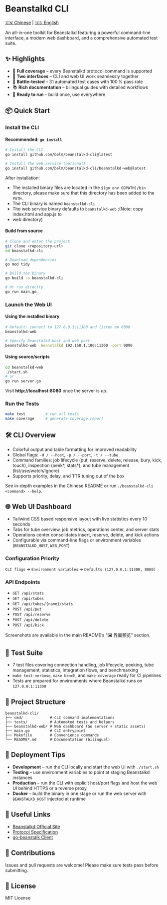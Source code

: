 # Beanstalkd CLI

[🇨🇳 Chinese](README.md) | [🇺🇸 English](README-EN.md)

An all-in-one toolkit for Beanstalkd featuring a powerful command-line interface, a modern web dashboard, and a comprehensive automated test suite.

## ✨ Highlights

- 🎯 **Full coverage** – every Beanstalkd protocol command is supported
- 🎨 **Two interfaces** – CLI and web UI work seamlessly together
- 🧪 **Battle-tested** – 31 automated test cases with 100 % pass rate
- 📚 **Rich documentation** – bilingual guides with detailed workflows
- 🚀 **Ready to run** – build once, use everywhere

## 📦 Quick Start

### Install the CLI

#### Recommended: `go install`

```bash
# Install the CLI
go install github.com/belm/beanstalkd-cli@latest

# Install the web service (optional)
go install github.com/belm/beanstalkd-cli/beanstalkd-web@latest
```

After installation:

- The installed binary files are located in the `$(go env GOPATH)/bin` directory, please make sure that this directory has been added to the `PATH`.
- The CLI binary is named `beanstalkd-cli` 
- The web service binary defaults to `beanstalkd-web` ;(Note: copy index.html and app.js to 
- web directory)
  
#### Build from source

```bash
# Clone and enter the project
git clone <repository-url>
cd beanstalkd-cli

# Download dependencies
go mod tidy

# Build the binary
go build -o beanstalkd-cli

# Or run directly
go run main.go
```

### Launch the Web UI

#### Using the installed binary
```bash
# Default: connect to 127.0.0.1:11300 and listen on 8080
beanstalkd-web

# Specify Beanstalkd host and web port
beanstalkd-web -beanstalkd 192.168.1.100:11300 -port 9090
```

#### Using source/scripts
```bash
cd beanstalkd-web
./start.sh
# or
go run server.go
```

Visit **http://localhost:8080** once the server is up.

### Run the Tests

```bash
make test         # run all tests
make coverage     # generate coverage report
```

## 🛠️ CLI Overview

- Colorful output and table formatting for improved readability
- Global flags: `-H / --host`, `-p / --port`, `-t / --tube`
- Command families: job lifecycle (put, reserve, delete, release, bury, kick, touch),
  inspection (peek*, stats*), and tube management (list/use/watch/ignore)
- Supports priority, delay, and TTR tuning out of the box

See in-depth examples in the Chinese README or run `./beanstalkd-cli <command> --help`.

## 🌐 Web UI Dashboard

- Tailwind CSS based responsive layout with live statistics every 10 seconds
- Tabs for tube overview, job metrics, operations center, and server stats
- Operations center consolidates insert, reserve, delete, and kick actions
- Configurable via command-line flags or environment variables (`BEANSTALKD_HOST`, `WEB_PORT`)

### Configuration Priority
`CLI flags` ➜ `Environment variables` ➜ `Defaults (127.0.0.1:11300, 8080)`

### API Endpoints
- `GET /api/stats`
- `GET /api/tubes`
- `GET /api/tubes/{name}/stats`
- `POST /api/put`
- `POST /api/reserve`
- `POST /api/delete`
- `POST /api/kick`

Screenshots are available in the main README’s “🖼️ 界面预览” section.

## 🧪 Test Suite

- 7 test files covering connection handling, job lifecycle, peeking, tube management, statistics, integration flows, and benchmarking
- `make test-verbose`, `make bench`, and `make coverage` ready for CI pipelines
- Tests are prepared for environments where Beanstalkd runs on `127.0.0.1:11300`

## 📁 Project Structure

```
beanstalkd-cli/
├── cmd/            # CLI command implementations
├── tests/          # Automated tests and helpers
├── beanstalkd-web/ # Web dashboard (Go server + static assets)
├── main.go         # CLI entrypoint
├── Makefile        # Convenience commands
└── README*.md      # Documentation (bilingual)
```

## 🚀 Deployment Tips

- **Development** – run the CLI locally and start the web UI with `./start.sh`
- **Testing** – use environment variables to point at staging Beanstalkd instances
- **Production** – run the CLI with explicit host/port flags and host the web UI behind HTTPS or a reverse proxy
- **Docker** – build the binary in one stage or run the web server with `BEANSTALKD_HOST` injected at runtime

## 🔗 Useful Links

- [Beanstalkd Official Site](https://beanstalkd.github.io/)
- [Protocol Specification](https://github.com/beanstalkd/beanstalkd/blob/master/doc/protocol.txt)
- [go-beanstalk Client](https://github.com/beanstalkd/go-beanstalk)

## 🤝 Contributions

Issues and pull requests are welcome! Please make sure tests pass before submitting.

## 📄 License

MIT License
